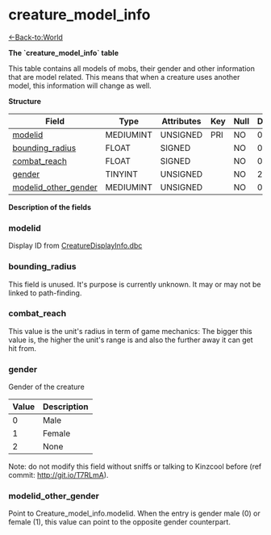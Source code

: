 # creature\_model\_info

[<-Back-to:World](database-world.md)

**The \`creature\_model\_info\` table**

This table contains all models of mobs, their gender and other information that are model related. This means that when a creature uses another model, this information will change as well.

**Structure**

| Field                     | Type         | Attributes | Key | Null | Default | Extra | Comment |
|---------------------------|--------------|------------|-----|------|---------|-------|---------|
| [modelid][1]              | MEDIUMINT | UNSIGNED   | PRI | NO   | 0       |       |         |
| [bounding_radius][2]      | FLOAT        | SIGNED     |     | NO   | 0       |       |         |
| [combat_reach][3]         | FLOAT        | SIGNED     |     | NO   | 0       |       |         |
| [gender][4]               | TINYINT   | UNSIGNED   |     | NO   | 2       |       |         |
| [modelid_other_gender][5] | MEDIUMINT | UNSIGNED   |     | NO   | 0       |       |         |

[1]: #modelid
[2]: #bounding_radius
[3]: #combat_reach
[4]: #gender
[5]: #modelid_other_gender

**Description of the fields**

### modelid

Display ID from [CreatureDisplayInfo.dbc](CreatureDisplayInfo)

### bounding\_radius

This field is unused. It's purpose is currently unknown. It may or may not be linked to path-finding.

### combat\_reach

This value is the unit's radius in term of game mechanics: The bigger this value is, the higher the unit's range is and also the further away it can get hit from.

### gender

Gender of the creature

| Value | Description |
|-------|-------------|
| 0     | Male        |
| 1     | Female      |
| 2     | None        |

Note: do not modify this field without sniffs or talking to Kinzcool before (ref commit: http://git.io/T7RLmA).

### modelid\_other\_gender

Point to Creature\_model\_info.modelid.
When the entry is gender male (0) or female (1), this value can point to the opposite gender counterpart.
